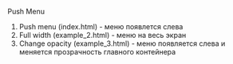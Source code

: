 Push Menu

1) Push menu (index.html) - меню появлется слева
2) Full width (example_2.html) - меню на весь экран
3) Change opacity (example_3.html) - меню появляется слева и меняется прозрачность главного контейнера